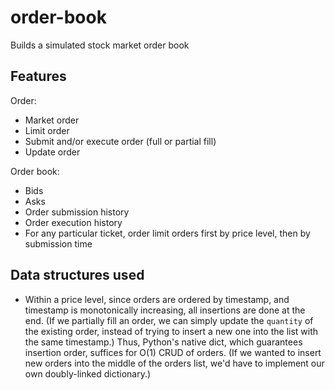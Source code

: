 # order-book

Builds a simulated stock market order book

## Features

Order:
- Market order
- Limit order
- Submit and/or execute order (full or partial fill)
- Update order

Order book:
- Bids
- Asks
- Order submission history
- Order execution history
- For any particular ticket, order limit orders first by price level, then by submission time

## Data structures used

- Within a price level, since orders are ordered by timestamp, and timestamp is monotonically increasing, all insertions are done at the end. (If we partially fill an order, we can simply update the `quantity` of the existing order, instead of trying to insert a new one into the list with the same timestamp.) Thus, Python's native dict, which guarantees insertion order, suffices for O(1) CRUD of orders. (If we wanted to insert new orders into the middle of the orders list, we'd have to implement our own doubly-linked dictionary.)